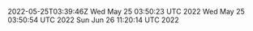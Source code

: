2022-05-25T03:39:46Z
Wed May 25 03:50:23 UTC 2022
Wed May 25 03:50:54 UTC 2022
Sun Jun 26 11:20:14 UTC 2022
